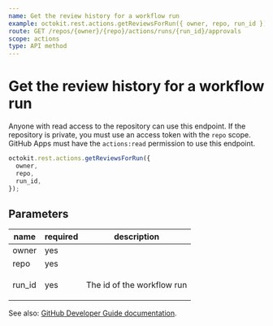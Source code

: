 ```yaml
---
name: Get the review history for a workflow run
example: octokit.rest.actions.getReviewsForRun({ owner, repo, run_id })
route: GET /repos/{owner}/{repo}/actions/runs/{run_id}/approvals
scope: actions
type: API method
---
```


# Get the review history for a workflow run

Anyone with read access to the repository can use this endpoint. If the repository is private, you must use an access token with the `repo` scope. GitHub Apps must have the `actions:read` permission to use this endpoint.

```js
octokit.rest.actions.getReviewsForRun({
  owner,
  repo,
  run_id,
});
```

## Parameters

<table>
  <thead>
    <tr>
      <th>name</th>
      <th>required</th>
      <th>description</th>
    </tr>
  </thead>
  <tbody>
    <tr><td>owner</td><td>yes</td><td>

</td></tr>
<tr><td>repo</td><td>yes</td><td>

</td></tr>
<tr><td>run_id</td><td>yes</td><td>

The id of the workflow run

</td></tr>
  </tbody>
</table>

See also: [GitHub Developer Guide documentation](https://docs.github.com/rest/reference/actions#get-the-review-history-for-a-workflow-run).
